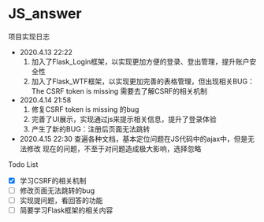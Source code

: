 # JS_answer

项目实现日志

- 2020.4.13 22:22 
  1. 加入了Flask_Login框架，以实现更加方便的登录、登出管理，提升账户安全性
  2. 加入了Flask_WTF框架，以实现更加完善的表格管理，但出现相关BUG：The CSRF token is missing
     需要去了解CSRF的相关机制
- 2020.4.14 21:58
   1. 修复CSRF token is missing 的bug
   2. 完善了UI展示，实现通过js来提示相关信息，提升了登录体验
   3. 产生了新的BUG：注册后页面无法跳转
- 2020.4.15 22:30
   查遍各种文档，基本定位问题在JS代码中的ajax中，但是无法修改
   现在的问题，不至于对问题造成极大影响，选择忽略

Todo List

- [x] 学习CSRF的相关机制
- [ ] 修改页面无法跳转的bug
- [ ] 实现提问题，看回答的功能
- [ ] 简要学习Flask框架的相关内容